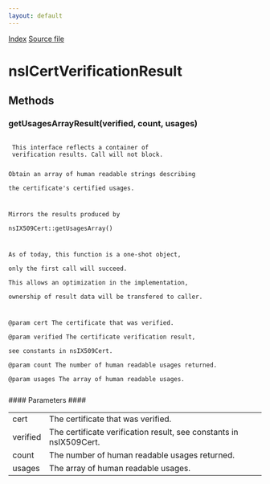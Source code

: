 ```yaml
---
layout: default
---
```

<div id='links'><a href="../index.html">Index</a>
<a href="http://dxr.mozilla.org/mozilla-central/source/security/manager/ssl/public/nsIX509Cert.idl">Source file</a>
</div>

# nsICertVerificationResult #

## Methods ##

### getUsagesArrayResult(verified, count, usages) ###
<code>  
 This interface reflects a container of  
 verification results. Call will not block.  
  
 Obtain an array of human readable strings describing  
 the certificate's certified usages.  
  
 Mirrors the results produced by  
 nsIX509Cert::getUsagesArray()  
  
 As of today, this function is a one-shot object,  
 only the first call will succeed.  
 This allows an optimization in the implementation,  
 ownership of result data will be transfered to caller.  
  
 @param cert The certificate that was verified.  
 @param verified The certificate verification result,  
        see constants in nsIX509Cert.  
 @param count The number of human readable usages returned.  
 @param usages The array of human readable usages.  
  
</code>
#### Parameters ####

<table>

<tr>
<td>cert</td>
<td>The certificate that was verified.  
</td>
</tr>

<tr>
<td>verified</td>
<td>The certificate verification result,  
        see constants in nsIX509Cert.  
</td>
</tr>

<tr>
<td>count</td>
<td>The number of human readable usages returned.  
</td>
</tr>

<tr>
<td>usages</td>
<td>The array of human readable usages.  
</td>
</tr>

</table>
